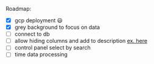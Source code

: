 Roadmap:

- [x] gcp deployment 😃
- [x] grey background to focus on data
- [ ] connect to db
- [ ] allow hiding columns and add to description [ex. here](https://ant.design/components/table/#components-table-demo-expand)
- [ ] control panel select by search
- [ ] time data processing
